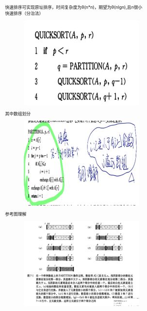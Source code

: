 快速排序可实现原址排序，时间复杂度为θ(n*n)，期望为θ(nlgn),且n很小  
快速排序（分治法）  
<p align="center">
    <img src="https://raw.githubusercontent.com/YoungMagic/Study/master/media/IMG_0159.JPG", width="380", height = "280">
</p>
其中数组划分  
<p align="center">
    <img src="https://raw.githubusercontent.com/YoungMagic/Study/master/media/IMG_0160.JPG", width="380", height = "280">
</p>
参考图理解
<p align="center">
    <img src="https://raw.githubusercontent.com/YoungMagic/Study/master/media/IMG_0161.JPG", width="380", height = "280">
</p>
